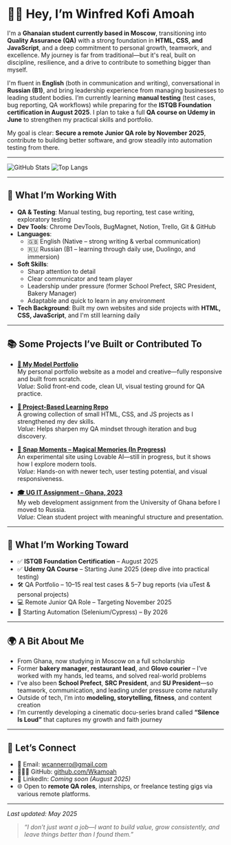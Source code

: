 # 👋🏾 Hey, I’m Winfred Kofi Amoah

I'm a **Ghanaian student currently based in Moscow**, transitioning into **Quality Assurance (QA)** with a strong foundation in **HTML, CSS, and JavaScript**, and a deep commitment to personal growth, teamwork, and excellence. My journey is far from traditional—but it's real, built on discipline, resilience, and a drive to contribute to something bigger than myself.

I'm fluent in **English** (both in communication and writing), conversational in **Russian (B1)**, and bring leadership experience from managing businesses to leading student bodies. I’m currently learning **manual testing** (test cases, bug reporting, QA workflows) while preparing for the **ISTQB Foundation certification in August 2025**. I plan to take a full **QA course on Udemy in June** to strengthen my practical skills and portfolio.

My goal is clear: **Secure a remote Junior QA role by November 2025**, contribute to building better software, and grow steadily into automation testing from there.

---

![GitHub Stats](https://github-readme-stats.vercel.app/api?username=Wkamoah&show_icons=true&theme=default)
![Top Langs](https://github-readme-stats.vercel.app/api/top-langs/?username=Wkamoah&layout=compact)

---

## 🧰 What I’m Working With

- **QA & Testing**: Manual testing, bug reporting, test case writing, exploratory testing  
- **Dev Tools**: Chrome DevTools, BugMagnet, Notion, Trello, Git & GitHub  
- **Languages**:  
  - 🇬🇧 English (Native – strong writing & verbal communication)  
  - 🇷🇺 Russian (B1 – learning through daily use, Duolingo, and immersion)  
- **Soft Skills**:  
  - Sharp attention to detail  
  - Clear communicator and team player  
  - Leadership under pressure (former School Prefect, SRC President, Bakery Manager)  
  - Adaptable and quick to learn in any environment  
- **Tech Background**: Built my own websites and side projects with **HTML, CSS, JavaScript**, and I'm still learning daily

---

## 📚 Some Projects I’ve Built or Contributed To

- **[🎨 My Model Portfolio](https://github.com/Wkamoah/My-Model-Portfolio)**  
  My personal portfolio website as a model and creative—fully responsive and built from scratch.  
  *Value*: Solid front-end code, clean UI, visual testing ground for QA practice.

- **[📂 Project-Based Learning Repo](https://github.com/Wkamoah/my-PBL)**  
  A growing collection of small HTML, CSS, and JS projects as I strengthened my dev skills.  
  *Value*: Helps sharpen my QA mindset through iteration and bug discovery.

- **[🧪 Snap Moments – Magical Memories (In Progress)](https://github.com/Wkamoah/snap-moments-magical-memories-97)**  
  An experimental site using Lovable AI—still in progress, but it shows how I explore modern tools.  
  *Value*: Hands-on with newer tech, user testing potential, and visual responsiveness.

- **[🎓 UG IT Assignment – Ghana, 2023](https://github.com/Wkamoah/11260073_DCIT_205_IA)**  
  My web development assignment from the University of Ghana before I moved to Russia.  
  *Value*: Clean student project with meaningful structure and presentation.

---

## 🎯 What I’m Working Toward

- ✅ **ISTQB Foundation Certification** – August 2025  
- ✅ **Udemy QA Course** – Starting June 2025 (deep dive into practical testing)  
- 🛠️ QA Portfolio – 10–15 real test cases & 5–7 bug reports (via uTest & personal projects)  
- 💻 Remote Junior QA Role – Targeting November 2025  
- 🚀 Starting Automation (Selenium/Cypress) – By 2026

---

## 🌍 A Bit About Me

- From Ghana, now studying in Moscow on a full scholarship  
- Former **bakery manager**, **restaurant lead**, and **Glovo courier** – I’ve worked with my hands, led teams, and solved real-world problems  
- I’ve also been **School Prefect**, **SRC President**, and **SU President**—so teamwork, communication, and leading under pressure come naturally  
- Outside of tech, I’m into **modeling, storytelling, fitness**, and content creation  
- I’m currently developing a cinematic docu-series brand called **“Silence Is Loud”** that captures my growth and faith journey

---

## 🤝 Let’s Connect

- 📧 Email: [wcannerro@gmail.com](mailto:wcannerro@gmail.com)  
- 🧑🏾‍💻 GitHub: [github.com/Wkamoah](https://github.com/Wkamoah)  
- 💼 LinkedIn: *Coming soon (August 2025)*  
- 🌐 Open to **remote QA roles**, internships, or freelance testing gigs via various remote platforms.
---

*Last updated: May 2025*  
> _“I don’t just want a job—I want to build value, grow consistently, and leave things better than I found them.”_
